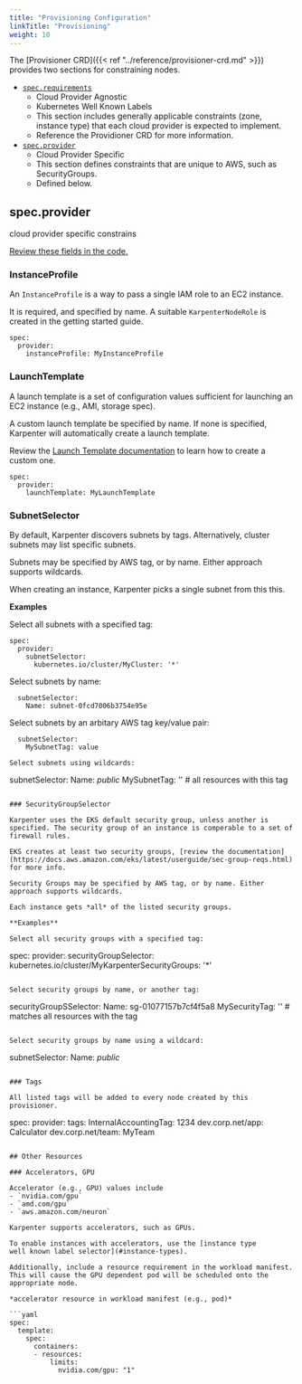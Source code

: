 ```yaml
---
title: "Provisioning Configuration"
linkTitle: "Provisioning"
weight: 10
---
```


The [Provisioner CRD]({{< ref "../reference/provisioner-crd.md" >}}) provides two sections for constraining nodes. 

- [`spec.requirements`](../reference/provisioner-crd#specrequirements)
  - Cloud Provider Agnostic 
  - Kubernetes Well Known Labels
  - This section includes generally applicable constraints (zone, instance type) that each cloud provider is expected to implement. 
  - Reference the Providioner CRD for more information. 
- [`spec.provider`](#specprovider)
  - Cloud Provider Specific
  - This section defines constraints that are unique to AWS, such as SecurityGroups.
  - Defined below. 

## spec.provider

cloud provider specific constrains

[Review these fields in the code.](https://github.com/awslabs/karpenter/blob/main/pkg/cloudprovider/aws/apis/v1alpha1/provider.go#L33)

### InstanceProfile
An `InstanceProfile` is a way to pass a single IAM role to an EC2 instance.

It is required, and specified by name. A suitable `KarpenterNodeRole` is created in the getting started guide.

```
spec:
  provider:
    instanceProfile: MyInstanceProfile
```

### LaunchTemplate

A launch template is a set of configuration values sufficient for launching an EC2 instance (e.g., AMI, storage spec).

A custom launch template be specified by name. If none is specified, Karpenter will automatically create a launch template.

Review the [Launch Template documentation](launch-templates.md) to learn how to create a custom one.

```
spec:
  provider:
    launchTemplate: MyLaunchTemplate
```

### SubnetSelector
By default, Karpenter discovers subnets by tags. Alternatively, cluster subnets may list specific subnets.

Subnets may be specified by AWS tag, or by name. Either approach supports wildcards. 

When creating an instance, Karpenter picks a single subnet from this this. 

**Examples**

Select all subnets with a specified tag:
```
spec:
  provider:
    subnetSelector:
      kubernetes.io/cluster/MyCluster: '*'
```

Select subnets by name:
```
  subnetSelector:
    Name: subnet-0fcd7006b3754e95e
```

Select subnets by an arbitary AWS tag key/value pair:
```
  subnetSelector:
    MySubnetTag: value

Select subnets using wildcards:
```
  subnetSelector:
    Name: *public* 
    MySubnetTag: '' # all resources with this tag

```

### SecurityGroupSelector

Karpenter uses the EKS default security group, unless another is specified. The security group of an instance is comperable to a set of firewall rules.

EKS creates at least two security groups, [review the documentation](https://docs.aws.amazon.com/eks/latest/userguide/sec-group-reqs.html) for more info.

Security Groups may be specified by AWS tag, or by name. Either approach supports wildcards. 

Each instance gets *all* of the listed security groups.

**Examples**

Select all security groups with a specified tag:
```
spec:
  provider:
    securityGroupSelector:
      kubernetes.io/cluster/MyKarpenterSecurityGroups: '*'
```

Select security groups by name, or another tag:
```
 securityGroupSSelector:
   Name: sg-01077157b7cf4f5a8
   MySecurityTag: '' # matches all resources with the tag
```

Select security groups by name using a wildcard:
```
 subnetSelector:
   Name: *public*
```

### Tags

All listed tags will be added to every node created by this provisioner.

```
spec:
  provider:
    tags:
      InternalAccountingTag: 1234
      dev.corp.net/app: Calculator
      dev.corp.net/team: MyTeam
```

## Other Resources

### Accelerators, GPU

Accelerator (e.g., GPU) values include
- `nvidia.com/gpu`
- `amd.com/gpu`
- `aws.amazon.com/neuron`

Karpenter supports accelerators, such as GPUs.

To enable instances with accelerators, use the [instance type
well known label selector](#instance-types).

Additionally, include a resource requirement in the workload manifest. This will cause the GPU dependent pod will be scheduled onto the appropriate node.

*accelerator resource in workload manifest (e.g., pod)*

```yaml
spec:
  template:
    spec:
      containers:
      - resources:
          limits:
            nvidia.com/gpu: "1"
```
